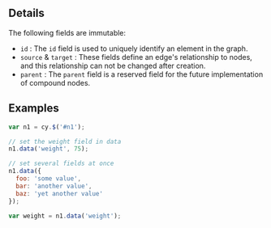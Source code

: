 ## Details

The following fields are immutable:

 * `id` : The `id` field is used to uniquely identify an element in the graph.
 * `source` & `target` : These fields define an edge's relationship to nodes, and this relationship can not be changed after creation.
 * `parent` : The `parent` field is a reserved field for the future implementation of compound nodes.

## Examples

```js
var n1 = cy.$('#n1');

// set the weight field in data
n1.data('weight', 75);

// set several fields at once
n1.data({
  foo: 'some value',
  bar: 'another value',
  baz: 'yet another value'
});

var weight = n1.data('weight');
```